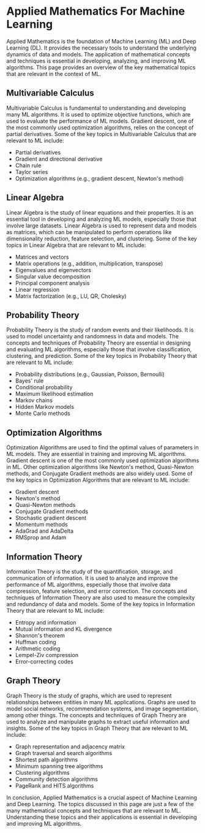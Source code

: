 # Applied Mathematics For Machine Learning

Applied Mathematics is the foundation of Machine Learning (ML) and Deep Learning (DL). It provides the necessary tools to understand the underlying dynamics of data and models. The application of mathematical concepts and techniques is essential in developing, analyzing, and improving ML algorithms. This page provides an overview of the key mathematical topics that are relevant in the context of ML.

## Multivariable Calculus

Multivariable Calculus is fundamental to understanding and developing many ML algorithms. It is used to optimize objective functions, which are used to evaluate the performance of ML models. Gradient descent, one of the most commonly used optimization algorithms, relies on the concept of partial derivatives. Some of the key topics in Multivariable Calculus that are relevant to ML include:

- Partial derivatives
- Gradient and directional derivative
- Chain rule
- Taylor series
- Optimization algorithms (e.g., gradient descent, Newton's method)

## Linear Algebra

Linear Algebra is the study of linear equations and their properties. It is an essential tool in developing and analyzing ML models, especially those that involve large datasets. Linear Algebra is used to represent data and models as matrices, which can be manipulated to perform operations like dimensionality reduction, feature selection, and clustering. Some of the key topics in Linear Algebra that are relevant to ML include:

- Matrices and vectors
- Matrix operations (e.g., addition, multiplication, transpose)
- Eigenvalues and eigenvectors
- Singular value decomposition
- Principal component analysis
- Linear regression
- Matrix factorization (e.g., LU, QR, Cholesky)

## Probability Theory

Probability Theory is the study of random events and their likelihoods. It is used to model uncertainty and randomness in data and models. The concepts and techniques of Probability Theory are essential in designing and evaluating ML algorithms, especially those that involve classification, clustering, and prediction. Some of the key topics in Probability Theory that are relevant to ML include:

- Probability distributions (e.g., Gaussian, Poisson, Bernoulli)
- Bayes' rule
- Conditional probability
- Maximum likelihood estimation
- Markov chains
- Hidden Markov models
- Monte Carlo methods

## Optimization Algorithms

Optimization Algorithms are used to find the optimal values of parameters in ML models. They are essential in training and improving ML algorithms. Gradient descent is one of the most commonly used optimization algorithms in ML. Other optimization algorithms like Newton's method, Quasi-Newton methods, and Conjugate Gradient methods are also widely used. Some of the key topics in Optimization Algorithms that are relevant to ML include:

- Gradient descent
- Newton's method
- Quasi-Newton methods
- Conjugate Gradient methods
- Stochastic gradient descent
- Momentum methods
- AdaGrad and AdaDelta
- RMSprop and Adam

## Information Theory

Information Theory is the study of the quantification, storage, and communication of information. It is used to analyze and improve the performance of ML algorithms, especially those that involve data compression, feature selection, and error correction. The concepts and techniques of Information Theory are also used to measure the complexity and redundancy of data and models. Some of the key topics in Information Theory that are relevant to ML include:

- Entropy and information
- Mutual information and KL divergence
- Shannon's theorem
- Huffman coding
- Arithmetic coding
- Lempel-Ziv compression
- Error-correcting codes

## Graph Theory

Graph Theory is the study of graphs, which are used to represent relationships between entities in many ML applications. Graphs are used to model social networks, recommendation systems, and image segmentation, among other things. The concepts and techniques of Graph Theory are used to analyze and manipulate graphs to extract useful information and insights. Some of the key topics in Graph Theory that are relevant to ML include:

- Graph representation and adjacency matrix
- Graph traversal and search algorithms
- Shortest path algorithms
- Minimum spanning tree algorithms
- Clustering algorithms
- Community detection algorithms
- PageRank and HITS algorithms

In conclusion, Applied Mathematics is a crucial aspect of Machine Learning and Deep Learning. The topics discussed in this page are just a few of the many mathematical concepts and techniques that are relevant to ML. Understanding these topics and their applications is essential in developing and improving ML algorithms.

